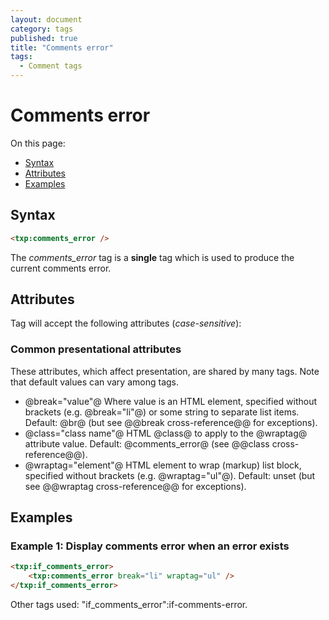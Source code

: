 ```yaml
---
layout: document
category: tags
published: true
title: "Comments error"
tags:
  - Comment tags
---
```


# Comments error

On this page:

* [Syntax](#user-content-syntax)
* [Attributes](#user-content-attributes)
* [Examples](#user-content-examples)

## Syntax

```html
<txp:comments_error />
```

The *comments_error* tag is a __single__ tag which is used to produce the current comments error.

## Attributes

Tag will accept the following attributes (*case-sensitive*):

### Common presentational attributes

These attributes, which affect presentation, are shared by many tags. Note that default values can vary among tags.

* @break="value"@
Where value is an HTML element, specified without brackets (e.g. @break="li"@) or some string to separate list items.
Default: @br@ (but see @@break cross-reference@@ for exceptions).
* @class="class name"@
HTML @class@ to apply to the @wraptag@ attribute value.
Default: @comments_error@ (see @@class cross-reference@@).
* @wraptag="element"@
HTML element to wrap (markup) list block, specified without brackets (e.g. @wraptag="ul"@).
Default: unset (but see @@wraptag cross-reference@@ for exceptions).

## Examples

### Example 1: Display comments error when an error exists

```html
<txp:if_comments_error>
    <txp:comments_error break="li" wraptag="ul" />
</txp:if_comments_error>
```

Other tags used: "if_comments_error":if-comments-error.

